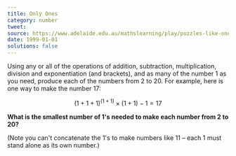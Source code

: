 ```yaml
---
title: Only Ones
category: number
tweet: 
source: https://www.adelaide.edu.au/mathslearning/play/puzzles-like-one-hundred-factorial.pdf
date: 1999-01-01
solutions: false
---
```

Using any or all of the operations of addition, subtraction, multiplication, division and exponentiation (and brackets), and as many of the number 1 as you need, produce each of the numbers from 2 to 20. For example, here is one way to make the number 17:

$$(1 + 1 + 1)^{(1+1)} \times (1 + 1) − 1 = 17$$

**What is the smallest number of 1's needed to make each number from 2 to 20?**

(Note you can't concatenate the 1's to make numbers like 11 – each 1 must stand alone as its own number.)